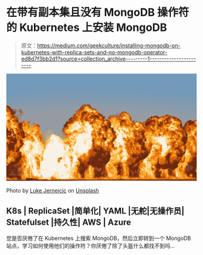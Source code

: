 # 在带有副本集且没有 MongoDB 操作符的 Kubernetes 上安装 MongoDB

> 原文：<https://medium.com/geekculture/installing-mongodb-on-kubernetes-with-replica-sets-and-no-mongodb-operator-ed8d7f3bb2d1?source=collection_archive---------1----------------------->

![](img/584430dabc340af97ceb12200050e8a8.png)

Photo by [Luke Jernejcic](https://unsplash.com/@jernejcic?utm_source=medium&utm_medium=referral) on [Unsplash](https://unsplash.com?utm_source=medium&utm_medium=referral)

## K8s | ReplicaSet |简单化| YAML |无舵|无操作员| Statefulset |持久性| AWS | Azure

您是否厌倦了在 Kubernetes 上搜索 MongoDB，然后立即转到一个 MongoDB 站点，学习如何使用他们的操作符？你厌倦了除了头盔什么都找不到吗…